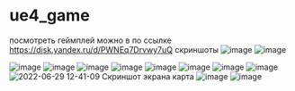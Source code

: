 # ue4_game
посмотреть геймплей можно в по ссылке https://disk.yandex.ru/d/PWNEq7Drvwy7uQ
скриншоты
![image](https://user-images.githubusercontent.com/50911976/176534181-bda4965b-997f-47f7-8632-a3364a58e3ff.png)
![image](https://user-images.githubusercontent.com/50911976/176534246-c54f1d60-5a22-4611-bbd7-c2485cabe1f4.png)

![image](https://user-images.githubusercontent.com/50911976/176534126-732b18ed-181a-491b-9438-851894504dc0.png)
![image](https://user-images.githubusercontent.com/50911976/176533818-047bfaba-1f88-4aba-a28f-17ffdc390bc5.png)
![image](https://user-images.githubusercontent.com/50911976/176533830-f739cb55-2136-4b42-b0eb-e26a0f137fe4.png)
![image](https://user-images.githubusercontent.com/50911976/176533845-024b03ce-594f-4962-92b4-1229dd822709.png)
![image](https://user-images.githubusercontent.com/50911976/176533855-e6b19ee0-02ef-41b7-985a-42a92a557025.png)
![image](https://user-images.githubusercontent.com/50911976/176533869-c3c1ddd6-f6dc-4a8a-97b9-182879a3d839.png)
![image](https://user-images.githubusercontent.com/50911976/176533884-2a336065-607c-455e-a7be-6003b0709f21.png)
![image](https://user-images.githubusercontent.com/50911976/176533738-dc3ba222-3f46-46af-b40b-3803d3083e5c.png)
![2022-06-29 12-41-09 Скриншот экрана](https://user-images.githubusercontent.com/50911976/176533987-a31a264c-9a69-49f2-9d44-a178a67f09f6.png)
карта
![image](https://user-images.githubusercontent.com/50911976/176533764-3381e17e-069e-43fa-9231-24773b7166de.png)
![image](https://user-images.githubusercontent.com/50911976/176533795-be0cbb5c-2626-422c-a9ff-bc437b3b83b8.png)


